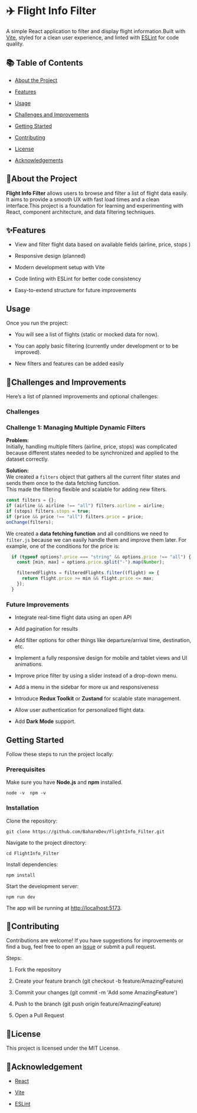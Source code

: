 ✈️ Flight Info Filter
=====================

A simple React application to filter and display flight information.Built with [Vite](https://vitejs.dev/), styled for a clean user experience, and linted with [ESLint](https://eslint.org/) for code quality.

📚 Table of Contents
--------------------

*   [About the Project](#about-the-project)
    
*   [Features](#features)

*   [Usage](#usage)

*   [Challenges and Improvements](#challenges-and-improvements)
    
*   [Getting Started](#getting-started)
    
*   [Contributing](#contributing)
    
*   [License](#license)
    
*   [Acknowledgements](#acknowledgements)
    

 ## 📖About the Project

**Flight Info Filter** allows users to browse and filter a list of flight data easily. It aims to provide a smooth UX with fast load times and a clean interface.This project is a foundation for learning and experimenting with React, component architecture, and data filtering techniques.

 ## ✨Features

*   View and filter flight data based on available fields (airline, price, stops )
    
*   Responsive design (planned)
    
*   Modern development setup with Vite
    
*   Code linting with ESLint for better code consistency
    
*   Easy-to-extend structure for future improvements
  
## Usage

Once you run the project:

*   You will see a list of flights (static or mocked data for now).
    
*   You can apply basic filtering (currently under development or to be improved).
    
*   New filters and features can be added easily

## 🎯Challenges and Improvements

Here’s a list of planned improvements and optional challenges:

### Challenges

### Challenge 1: Managing Multiple Dynamic Filters

**Problem:**  
Initially, handling multiple filters (airline, price, stops) was complicated because different states needed to be synchronized and applied to the dataset correctly.

**Solution:**  
We created a `filters` object that gathers all the current filter states and sends them once to the data fetching function.  
This made the filtering flexible and scalable for adding new filters.

```javascript
const filters = {};
if (airline && airline !== "all") filters.airline = airline;
if (stops) filters.stops = true;
if (price && price !== "all") filters.price = price;
onChange(filters);
```
We created a **data fetching function** and all conditions we need to `filter.js` because we can easily handle them and improve them later.
For example, one of the conditions for the price is: 

```javascript
  if (typeof options?.price === "string" && options.price !== "all") {
    const [min, max] = options.price.split("-").map(Number);

    filteredFlights = filteredFlights.filter((flight) => {
      return flight.price >= min && flight.price <= max;
    });
  }
```


### Future Improvements

*   Integrate real-time flight data using an open API
  
*   Add pagination for results
    
*   Add filter options for other things like departure/arrival time, destination, etc.
    
*   Implement a fully responsive design for mobile and tablet views and UI animations.
  
*   Improve price filter by using a slider instead of a drop-down menu. 
    
*   Add a menu in the sidebar for more ux and responsiveness
    
*   Introduce **Redux Toolkit** or **Zustand** for scalable state management.
    
*   Allow user authentication for personalized flight data.
    
*   Add **Dark Mode** support.
    
 ## Getting Started

Follow these steps to run the project locally:

### Prerequisites

Make sure you have **Node.js** and **npm** installed.

    node -v  npm -v

### Installation

Clone the repository:

    git clone https://github.com/BahareDev/FlightInfo_Filter.git   

Navigate to the project directory:

    cd FlightInfo_Filter

Install dependencies:

    npm install

Start the development server:
   
    npm run dev 

The app will be running at [http://localhost:5173](http://localhost:5173).    

## 🤝Contributing
 
Contributions are welcome! If you have suggestions for improvements or find a bug, feel free to open an [issue](https://github.com/BahareDev/FlightInfo_Filter/issues) or submit a pull request.

Steps:

1.  Fork the repository
    
2.  Create your feature branch (git checkout -b feature/AmazingFeature)
    
3.  Commit your changes (git commit -m 'Add some AmazingFeature')
    
4.  Push to the branch (git push origin feature/AmazingFeature)
    
5.  Open a Pull Request
    

## 📄License

This project is licensed under the MIT License.

## 🙏Acknowledgement

*   [React](https://react.dev/)
    
*   [Vite](https://vitejs.dev/)
    
*   [ESLint](https://eslint.org/)
